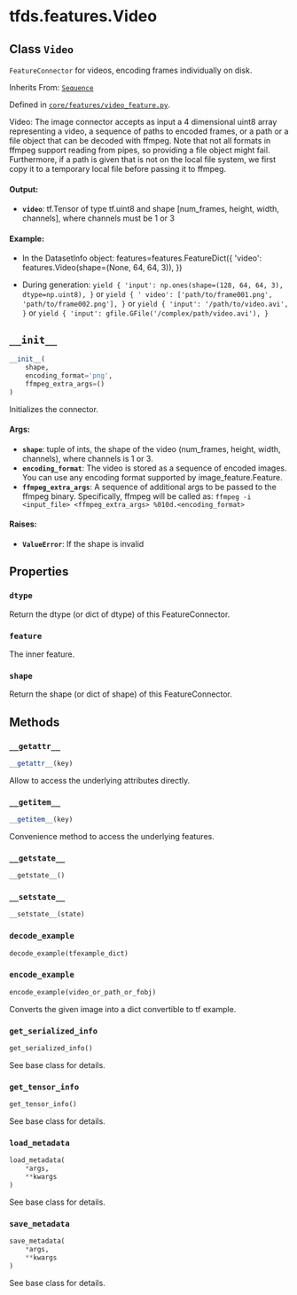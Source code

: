 <div itemscope itemtype="http://developers.google.com/ReferenceObject">
<meta itemprop="name" content="tfds.features.Video" />
<meta itemprop="path" content="Stable" />
<meta itemprop="property" content="dtype"/>
<meta itemprop="property" content="feature"/>
<meta itemprop="property" content="shape"/>
<meta itemprop="property" content="__getattr__"/>
<meta itemprop="property" content="__getitem__"/>
<meta itemprop="property" content="__getstate__"/>
<meta itemprop="property" content="__init__"/>
<meta itemprop="property" content="__setstate__"/>
<meta itemprop="property" content="decode_example"/>
<meta itemprop="property" content="encode_example"/>
<meta itemprop="property" content="get_serialized_info"/>
<meta itemprop="property" content="get_tensor_info"/>
<meta itemprop="property" content="load_metadata"/>
<meta itemprop="property" content="save_metadata"/>
</div>

# tfds.features.Video

## Class `Video`

`FeatureConnector` for videos, encoding frames individually on disk.

Inherits From: [`Sequence`](../../tfds/features/Sequence.md)



Defined in [`core/features/video_feature.py`](https://github.com/tensorflow/datasets/tree/master/tensorflow_datasets/core/features/video_feature.py).

<!-- Placeholder for "Used in" -->

Video: The image connector accepts as input a 4 dimensional uint8 array
representing a video, a sequence of paths to encoded frames, or a path or a
file object that can be decoded with ffmpeg. Note that not all formats in
ffmpeg support reading from pipes, so providing a file object might fail.
Furthermore, if a path is given that is not on the local file system, we first
copy it to a temporary local file before passing it to ffmpeg.

#### Output:

*   <b>`video`</b>: tf.Tensor of type tf.uint8 and shape [num_frames, height,
    width, channels], where channels must be 1 or 3

#### Example:

*   In the DatasetInfo object: features=features.FeatureDict({ 'video':
    features.Video(shape=(None, 64, 64, 3)), })

*   During generation: `yield { 'input': np.ones(shape=(128, 64, 64, 3),
    dtype=np.uint8), }` or `yield { ' video': ['path/to/frame001.png',
    'path/to/frame002.png'], }` or `yield { 'input': '/path/to/video.avi', }` or
    `yield { 'input': gfile.GFile('/complex/path/video.avi'), }`

<h2 id="__init__"><code>__init__</code></h2>

``` python
__init__(
    shape,
    encoding_format='png',
    ffmpeg_extra_args=()
)
```

Initializes the connector.

#### Args:

*   <b>`shape`</b>: tuple of ints, the shape of the video (num_frames, height,
    width, channels), where channels is 1 or 3.
*   <b>`encoding_format`</b>: The video is stored as a sequence of encoded
    images. You can use any encoding format supported by image_feature.Feature.
*   <b>`ffmpeg_extra_args`</b>: A sequence of additional args to be passed to
    the ffmpeg binary. Specifically, ffmpeg will be called as: `ffmpeg -i
    <input_file> <ffmpeg_extra_args> %010d.<encoding_format>`

#### Raises:

* <b>`ValueError`</b>: If the shape is invalid



## Properties

<h3 id="dtype"><code>dtype</code></h3>

Return the dtype (or dict of dtype) of this FeatureConnector.

<h3 id="feature"><code>feature</code></h3>

The inner feature.

<h3 id="shape"><code>shape</code></h3>

Return the shape (or dict of shape) of this FeatureConnector.



## Methods

<h3 id="__getattr__"><code>__getattr__</code></h3>

``` python
__getattr__(key)
```

Allow to access the underlying attributes directly.

<h3 id="__getitem__"><code>__getitem__</code></h3>

```python
__getitem__(key)
```

Convenience method to access the underlying features.

<h3 id="__getstate__"><code>__getstate__</code></h3>

```python
__getstate__()
```

<h3 id="__setstate__"><code>__setstate__</code></h3>

```python
__setstate__(state)
```

<h3 id="decode_example"><code>decode_example</code></h3>

```python
decode_example(tfexample_dict)
```

<h3 id="encode_example"><code>encode_example</code></h3>

``` python
encode_example(video_or_path_or_fobj)
```

Converts the given image into a dict convertible to tf example.

<h3 id="get_serialized_info"><code>get_serialized_info</code></h3>

``` python
get_serialized_info()
```

See base class for details.

<h3 id="get_tensor_info"><code>get_tensor_info</code></h3>

``` python
get_tensor_info()
```

See base class for details.

<h3 id="load_metadata"><code>load_metadata</code></h3>

```python
load_metadata(
    *args,
    **kwargs
)
```

See base class for details.

<h3 id="save_metadata"><code>save_metadata</code></h3>

```python
save_metadata(
    *args,
    **kwargs
)
```

See base class for details.
